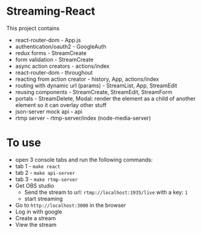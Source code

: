 # Streaming-React
This project contains
- react-router-dom - App.js
- authentication/oauth2 - GoogleAuth
- redux forms - StreamCreate
- form validation - StreamCreate
- async action creators - actions/index
- react-router-dom - throughout
- reacting from action creator - history, App, actions/index
- routing with dynamic url (params) - StreamList, App, StreamEdit
- reusing components - StreamCreate, StreamEdit, StreamForm
- portals - StreamDelete, Modal: render the element as a child of another element so it can overlay other stuff
- json-server mock api - api
- rtmp server - rtmp-server/index (node-media-server)

# To use
- open 3 console tabs and run the following commands:
- tab 1 - ```make react```
- tab 2 - ```make api-server```
- tab 3 - ```make rtmp-server```
- Get OBS studio
  - Send the stream to url: ```rtmp://localhost:1935/live``` with a key: ```1```
  - start streaming
- Go to ```http://localhost:3000``` in the browser
- Log in with google
- Create a stream
- View the stream